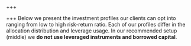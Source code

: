 +++

+++
Below we present the investment profiles our clients can opt into ranging from low to high risk-return ratio. Each of our profiles differ in the allocation distribution and leverage usage. In our recommended setup (middle) we **do not use leveraged instruments and borrowed capital**. 